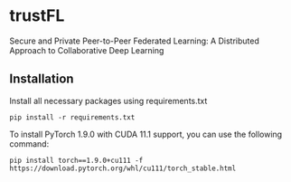 # trustFL
Secure and Private Peer-to-Peer Federated Learning: A Distributed Approach to Collaborative Deep Learning

## Installation
Install all necessary packages using requirements.txt

`pip install -r requirements.txt`

To install PyTorch 1.9.0 with CUDA 11.1 support, you can use the following command:

`pip install torch==1.9.0+cu111 -f https://download.pytorch.org/whl/cu111/torch_stable.html`
